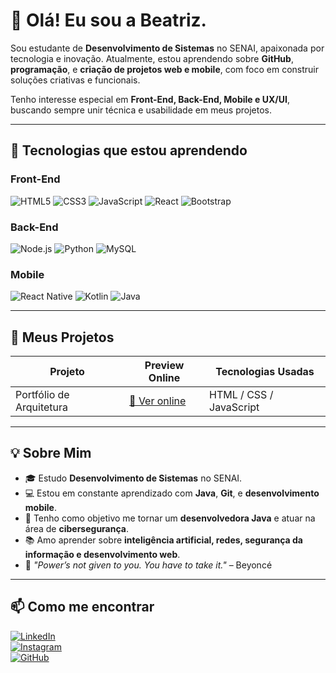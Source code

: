 # 👋 Olá! Eu sou a Beatriz.

Sou estudante de **Desenvolvimento de Sistemas** no SENAI, apaixonada por tecnologia e inovação. Atualmente, estou aprendendo sobre **GitHub**, **programação**, e **criação de projetos web e mobile**, com foco em construir soluções criativas e funcionais.

Tenho interesse especial em **Front-End, Back-End, Mobile e UX/UI**, buscando sempre unir técnica e usabilidade em meus projetos.

---

## 🎯 Tecnologias que estou aprendendo

### Front-End  
![HTML5](https://img.shields.io/badge/-HTML5-E34F26?style=flat-square&logo=html5&logoColor=white)
![CSS3](https://img.shields.io/badge/-CSS3-1572B6?style=flat-square&logo=css3)
![JavaScript](https://img.shields.io/badge/-JavaScript-F7DF1E?style=flat-square&logo=javascript&logoColor=black)
![React](https://img.shields.io/badge/-React-61DAFB?style=flat-square&logo=react&logoColor=black)
![Bootstrap](https://img.shields.io/badge/-Bootstrap-7952B3?style=flat-square&logo=bootstrap&logoColor=white)

### Back-End  
![Node.js](https://img.shields.io/badge/-Node.js-339933?style=flat-square&logo=node.js&logoColor=white)
![Python](https://img.shields.io/badge/-Python-3776AB?style=flat-square&logo=python&logoColor=white)
![MySQL](https://img.shields.io/badge/-MySQL-4479A1?style=flat-square&logo=mysql&logoColor=white)

### Mobile  
![React Native](https://img.shields.io/badge/-React_Native-61DAFB?style=flat-square&logo=react&logoColor=black)
![Kotlin](https://img.shields.io/badge/-Kotlin-0095D5?style=flat-square&logo=kotlin&logoColor=white)
![Java](https://img.shields.io/badge/-Java-007396?style=flat-square&logo=java&logoColor=white)

---

## 🚀 Meus Projetos

| Projeto     | Preview Online                                                                 | Tecnologias Usadas   |
|-------------|----------------------------------------------------------------------------------|----------------------|
| Portfólio de Arquitetura | [🔗 Ver online](https://the0ssi.github.io/PortfolioDeArquitetura/) | HTML / CSS / JavaScript |

---

## 💡 Sobre Mim

- 🎓 Estudo **Desenvolvimento de Sistemas** no SENAI.
- 💻 Estou em constante aprendizado com **Java**, **Git**, e **desenvolvimento mobile**.
- 🎯 Tenho como objetivo me tornar um **desenvolvedora Java** e atuar na área de **cibersegurança**.
- 📚 Amo aprender sobre **inteligência artificial, redes, segurança da informação e desenvolvimento web**.
- 👑 *"Power’s not given to you. You have to take it."* – Beyoncé

---

## 📫 Como me encontrar

[![LinkedIn](https://img.shields.io/badge/-LinkedIn-blue?style=flat-square&logo=linkedin&logoColor=white)](https://linkedin.com/in/seuusuario)  
[![Instagram](https://img.shields.io/badge/-Instagram-E4405F?style=flat-square&logo=instagram&logoColor=white)](https://instagram.com/the0ssi)  
[![GitHub](https://img.shields.io/badge/-GitHub-181717?style=flat-square&logo=github&logoColor=white)](https://github.com/the0ssi)
